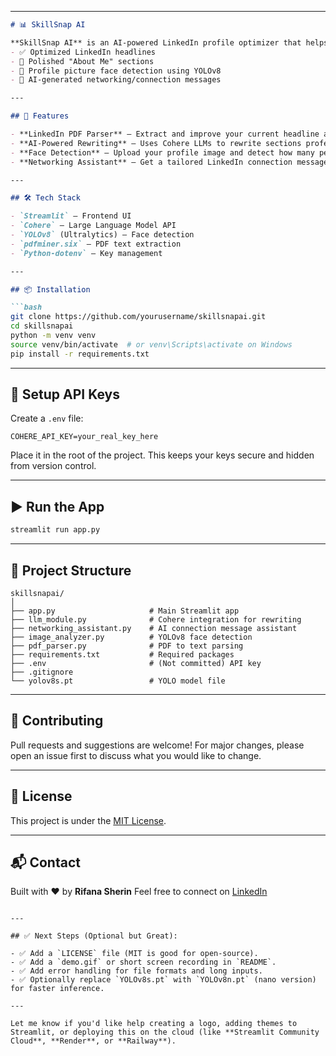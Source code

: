 

---

````markdown
# 📊 SkillSnap AI

**SkillSnap AI** is an AI-powered LinkedIn profile optimizer that helps professionals enhance their profile with:
- ✅ Optimized LinkedIn headlines
- 📝 Polished "About Me" sections
- 📸 Profile picture face detection using YOLOv8
- 💬 AI-generated networking/connection messages

---

## 🚀 Features

- **LinkedIn PDF Parser** – Extract and improve your current headline and about section.
- **AI-Powered Rewriting** – Uses Cohere LLMs to rewrite sections professionally.
- **Face Detection** – Upload your profile image and detect how many people are in frame.
- **Networking Assistant** – Get a tailored LinkedIn connection message based on your target role.

---

## 🛠️ Tech Stack

- `Streamlit` – Frontend UI
- `Cohere` – Large Language Model API
- `YOLOv8` (Ultralytics) – Face detection
- `pdfminer.six` – PDF text extraction
- `Python-dotenv` – Key management

---

## 📦 Installation

```bash
git clone https://github.com/yourusername/skillsnapai.git
cd skillsnapai
python -m venv venv
source venv/bin/activate  # or venv\Scripts\activate on Windows
pip install -r requirements.txt
````

---

## 🔑 Setup API Keys

Create a `.env` file:

```env
COHERE_API_KEY=your_real_key_here
```

Place it in the root of the project. This keeps your keys secure and hidden from version control.

---

## ▶️ Run the App

```bash
streamlit run app.py
```

---

## 📁 Project Structure

```
skillsnapai/
│
├── app.py                     # Main Streamlit app
├── llm_module.py              # Cohere integration for rewriting
├── networking_assistant.py    # AI connection message assistant
├── image_analyzer.py          # YOLOv8 face detection
├── pdf_parser.py              # PDF to text parsing
├── requirements.txt           # Required packages
├── .env                       # (Not committed) API key
├── .gitignore
└── yolov8s.pt                 # YOLO model file
```

---

## 🤝 Contributing

Pull requests and suggestions are welcome! For major changes, please open an issue first to discuss what you would like to change.

---

## 📄 License

This project is under the [MIT License](LICENSE).

---

## 📬 Contact

Built with ❤️ by **Rifana Sherin**
Feel free to connect on [LinkedIn](https://www.linkedin.com/in/rifanasherin)

```

---

## ✅ Next Steps (Optional but Great):

- ✅ Add a `LICENSE` file (MIT is good for open-source).
- ✅ Add a `demo.gif` or short screen recording in `README`.
- ✅ Add error handling for file formats and long inputs.
- ✅ Optionally replace `YOLOv8s.pt` with `YOLOv8n.pt` (nano version) for faster inference.

---

Let me know if you'd like help creating a logo, adding themes to Streamlit, or deploying this on the cloud (like **Streamlit Community Cloud**, **Render**, or **Railway**).
```

